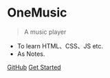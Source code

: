 <!-- _coverpage.md -->

# OneMusic

> A music player

* To learn HTML、CSS、JS etc.
* As Notes.

[GitHub](https://github.com/XiaoXin1900/OneMusic)
[Get Started](README.md)

